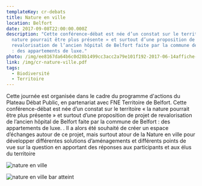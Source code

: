 ```yaml
---
templateKey: cr-debats
title: Nature en ville
location: Belfort
date: 2017-09-08T22:00:00.000Z
description: "Cette conférence-débat est née d’un constat sur le territoire « la
  nature pourrait être plus présente » et surtout d’une proposition de projet de
  revalorisation de l’ancien hôpital de Belfort faite par la commune de Belfort
  : des appartements de luxe."
photo: /img/ee8167da64b6c0d28b1499cc3acc2a79e101f192-2017-06-14affiche-nature-en-ville-2compressed-1.jpeg
link: /img/cr-nature-ville.pdf
tags:
  - Biodiversité
  - Territoire
---
```

Cette journée est organisée dans le cadre du programme d'actions du Plateau Débat Public, en partenariat avec FNE Territoire de Belfort. Cette conférence-débat est née d’un constat sur le territoire « la nature pourrait être plus présente » et surtout d’une proposition de projet de revalorisation de l’ancien hôpital de Belfort faite par la commune de Belfort : des appartements de luxe. . Il a alors été souhaité de créer un espace d’échanges autour de ce projet, mais surtout atour de la Nature en ville pour développer différentes solutions d’aménagements et différents points de vue sur la question en apportant des réponses aux participants et aux élus du territoire

![nature en ville](/img/pic_2651.jpg?nf_resize=fit&w=400#img-center "nature en ville")

![nature en ville bar atteint](/img/img_0481.jpg?nf_resize=fit&w=400#img-center "nature en ville bar atteint")